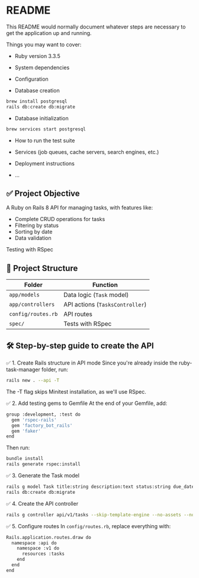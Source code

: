 # README

This README would normally document whatever steps are necessary to get the
application up and running.

Things you may want to cover:

- Ruby version
  3.3.5

- System dependencies

- Configuration

- Database creation

```sh
brew install postgresql
rails db:create db:migrate
```

- Database initialization

```sh
brew services start postgresql
```

- How to run the test suite

- Services (job queues, cache servers, search engines, etc.)

- Deployment instructions

- ...

## ✅ Project Objective

A Ruby on Rails 8 API for managing tasks, with features like:

- Complete CRUD operations for tasks
- Filtering by status
- Sorting by date
- Data validation

Testing with RSpec

## 📁 Project Structure

| Folder             | Function                        |
| ------------------ | ------------------------------- |
| `app/models`       | Data logic (`Task` model)       |
| `app/controllers`  | API actions (`TasksController`) |
| `config/routes.rb` | API routes                      |
| `spec/`            | Tests with RSpec                |

## 🛠️ Step-by-step guide to create the API

✅ 1. Create Rails structure in API mode
Since you're already inside the ruby-task-manager folder, run:

```sh
rails new . --api -T
```

The -T flag skips Minitest installation, as we'll use RSpec.

✅ 2. Add testing gems to Gemfile
At the end of your Gemfile, add:

```sh
group :development, :test do
  gem 'rspec-rails'
  gem 'factory_bot_rails'
  gem 'faker'
end
```

Then run:

```sh
bundle install
rails generate rspec:install
```

✅ 3. Generate the Task model

```sh
rails g model Task title:string description:text status:string due_date:datetime
rails db:create db:migrate
```

✅ 4. Create the API controller

```sh
rails g controller api/v1/tasks --skip-template-engine --no-assets --no-helper
```

✅ 5. Configure routes
In `config/routes.rb`, replace everything with:

```sh
Rails.application.routes.draw do
  namespace :api do
    namespace :v1 do
      resources :tasks
    end
  end
end

```
